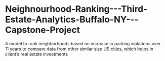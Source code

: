 # Neighnourhood-Ranking---Third-Estate-Analytics-Buffalo-NY---Capstone-Project
A model to rank neighborhoods based on increase in parking violations over 11 years to compare data from other similar size US cities, which helps in client’s real estate investments
